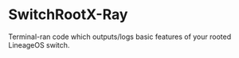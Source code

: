 # SwitchRootX-Ray
Terminal-ran code which outputs/logs basic features of your rooted LineageOS switch.
